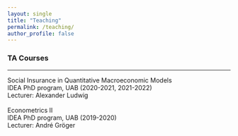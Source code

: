 ```yaml
---
layout: single
title: "Teaching"
permalink: /teaching/
author_profile: false
---
```


### TA Courses
---
Social Insurance in Quantitative Macroeconomic Models<br>
IDEA PhD program, UAB (2020-2021, 2021-2022) <br>
Lecturer: Alexander Ludwig<br>
  <br>
Econometrics II<br>
IDEA PhD program, UAB (2019-2020) <br>
Lecturer: André Gröger<br>
  <br>
    <br>
      <br>
        <br>
          <br>
            <br>
              <br>
                <br>
                  <br>
                    <br>
